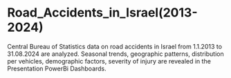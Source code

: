 # Road_Accidents_in_Israel(2013-2024)
Central Bureau of Statistics data on road accidents in Israel from 1.1.2013 to 31.08.2024 are analyzed. 
Seasonal trends, geographic patterns, distribution per vehicles, demographic factors, severity of injury are revealed in the Presentation PowerBi Dashboards.

